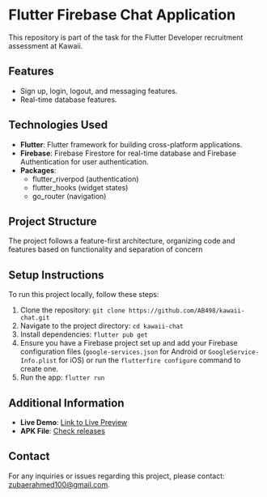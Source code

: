 # Flutter Firebase Chat Application

This repository is part of the task for the Flutter Developer recruitment assessment at Kawaii.

## Features

- Sign up, login, logout, and messaging features.
- Real-time database features.
  
## Technologies Used

- **Flutter**: Flutter framework for building cross-platform applications.
- **Firebase**: Firebase Firestore for real-time database and Firebase Authentication for user authentication.
- **Packages**: 
  - flutter_riverpod (authentication)
  - flutter_hooks (widget states)
  - go_router (navigation)

## Project Structure

The project follows a feature-first architecture, organizing code and features based on functionality and separation of concern

## Setup Instructions

To run this project locally, follow these steps:

1. Clone the repository: `git clone https://github.com/AB498/kawaii-chat.git`
2. Navigate to the project directory: `cd kawaii-chat`
3. Install dependencies: `flutter pub get`
4. Ensure you have a Firebase project set up and add your Firebase configuration files (`google-services.json` for Android or `GoogleService-Info.plist` for iOS) or run the `flutterfire configure` command to create one.
5. Run the app: `flutter run`

## Additional Information

- **Live Demo**: [Link to Live Preview](https://ab498.github.io)
- **APK File**: [Check releases](#)

## Contact

For any inquiries or issues regarding this project, please contact: [zubaerahmed100@gmail.com](mailto:zubaerahmed100@gmail.com).
